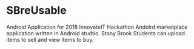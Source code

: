 # SBreUsable
Android Application for 2018 InnovateIT Hackathon
Andoird marketplace application written in Android studtio.
Stony Brook Students can upload items to sell and view items to buy.
